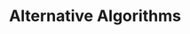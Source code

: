 ---
slug: alternative-algorithms
type: event
event_type: Concert
title: Alternative Algorithms
venue: EKKO
date_time: 'Thursday, April 20th, Doors 19:30 / Show: 20:00'
schedule:
    -   time: t19:30
        item: Doors
    -   time: t20:00
        item: $serendipitous-liquidators
    -   time: t20:30
        item: $blocking-behaviours
    -   time: t20:50
        item: $arrays-of-disarray
    -   time: t21:10
        item: $grim-grim-grim-grimberg
    -   time: t21:40
        item: $piraran-algorithmic-acid-music
    -   time: t22:10
        item: Headroom
        hidden: True
    -   time: t22:30
        item: End
---